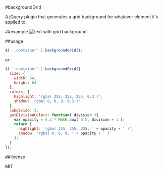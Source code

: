 #backgroundGrid

A jQuery plugin that generates a grid background for whatever element it's 
applied to.

##example
![text with grid background](http://nrkn.com/text.png)

##usage
```javascript
$( '.container' ).backgroundGrid();
```

or:

```javascript
$( '.container' ).backgroundGrid({
  size: {
    width: 64,
    height: 64
  },
  colors: {
    highlight: 'rgba( 255, 255, 255, 0.3 )',
    shadow: 'rgba( 0, 0, 0, 0.3 )'
  },
  subdivide: 3,
  getDivisionColors: function( division ){
    var opacity = 0.3 * Math.pow( 0.5, division + 1 );
    return {
      highlight: 'rgba( 255, 255, 255, ' + opacity + ' )',
      shadow: 'rgba( 0, 0, 0, ' + opacity + ' )'
    };
  }
});
```

##license

MIT
